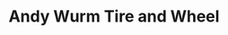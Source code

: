 ---
title: "Andy Wurm Tire and Wheel"
url: /ferguson/andy-wurm-tire-and-wheel/
shop: Autowerkstatt
---